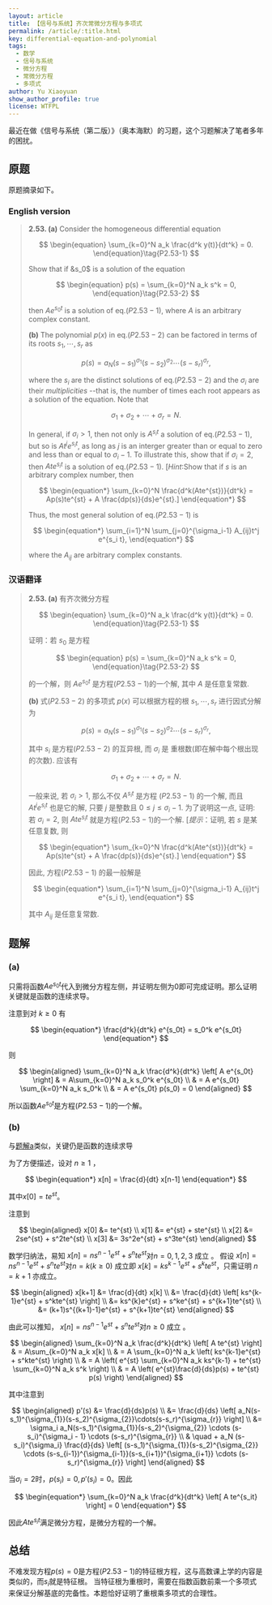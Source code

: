 ```yaml
---
layout: article
title: 【信号与系统】齐次常微分方程与多项式
permalink: /article/:title.html
key: differential-equation-and-polynomial
tags: 
  - 数学
  - 信号与系统
  - 微分方程
  - 常微分方程
  - 多项式
author: Yu Xiaoyuan
show_author_profile: true
license: WTFPL
---
```


最近在做《信号与系统（第二版）》（奥本海默）的习题，这个习题解决了笔者多年的困扰。

<!--more-->

## 原题

原题摘录如下。

### English version

>**2.53. (a)** Consider the homogeneous differential equation
>
>$$
>\begin{equation}
>    \sum_{k=0}^N a_k \frac{d^k y(t)}{dt^k} = 0.
>\end{equation}\tag{P2.53-1}
>$$
>
>Show that if &s_0$ is a solution of the equation
>
>$$
>\begin{equation}
>    p(s) = \sum_{k=0}^N a_k s^k = 0,
>\end{equation}\tag{P2.53-2}
>$$
>
>then $Ae^{s_0t}$ is a solution of eq.$(P2.53-1)$, where $A$ is an arbitrary complex constant.
>
>**(b)** The polynomial $p(x)$ in eq.$(P2.53-2)$ can be factored in terms of its roots $s_1,\cdots,s_r$ as
>
>$$
>\begin{equation*}
>    p(s) = a_N(s-s_1)^{\sigma_{1}}(s-s_2)^{\sigma_{2}}\cdots(s-s_r)^{\sigma_{r}} ,
>\end{equation*}
>$$
>
>where the $s_i$ are the distinct solutions of eq.$(P2.53-2)$ and the $\sigma_i$ are their *multiplicities*
>--that is, the number of times each root appears as a solution of the equation. Note that
>
>$$
>\begin{equation*}
>    \sigma_1 + \sigma_2 + \cdots + \sigma_r = N.
>\end{equation*}
>$$
>
>In general, if $\sigma_i > 1$, then not only is $A^{s_i t}$ a solution of eq.$(P2.53-1)$,
>but so is $At^je^{s_it}$, as long as $j$ is an interger greater than or equal to zero and less than or equal to $\sigma_i-1$.
>To illustrate this, show that if $\sigma_i=2$, then $Ate^{s_it}$ is a solution of eq.$(P2.53-1)$.
>[*Hint*:Show that if $s$ is an arbitrary complex number, then
>
>$$
>\begin{equation*}
>    \sum_{k=0}^N \frac{d^k(Ate^{st})}{dt^k} = Ap(s)te^{st} + A \frac{dp(s)}{ds}e^{st}.]
>\end{equation*}
>$$
>
>Thus, the most general solution of eq.$(P2.53-1)$ is
>
>$$
>\begin{equation*}
>    \sum_{i=1}^N \sum_{j=0}^{\sigma_i-1} A_{ij}t^j e^{s_i t},
>\end{equation*}
>$$
>
>where the $A_{ij}$ are arbitrary complex constants.

### 汉语翻译

>**2.53. (a)** 有齐次微分方程
>
>$$
>\begin{equation}
>    \sum_{k=0}^N a_k \frac{d^k y(t)}{dt^k} = 0.
>\end{equation}\tag{P2.53-1}
>$$
>
>证明：若 $s_0$ 是方程
>
>$$
>\begin{equation}
>    p(s) = \sum_{k=0}^N a_k s^k = 0,
>\end{equation}\tag{P2.53-2}
>$$
>
>的一个解，则 $Ae^{s_0t}$ 是方程$(P2.53-1)$的一个解, 其中 $A$ 是任意复常数.
>
>**(b)** 式$(P2.53-2)$ 的多项式 $p(x)$ 可以根据方程的根 $s_1,\cdots,s_r$ 进行因式分解为
>
>$$
>\begin{equation*}
>    p(s) = a_N(s-s_1)^{\sigma_{1}}(s-s_2)^{\sigma_{2}}\cdots(s-s_r)^{\sigma_{r}} ,
>\end{equation*}
>$$
>
>其中 $s_i$ 是方程$(P2.53-2)$ 的互异根, 而 $\sigma_i$ 是 重根数(即在解中每个根出现的次数). 应该有
>
>$$
>\begin{equation*}
>    \sigma_1 + \sigma_2 + \cdots + \sigma_r = N.
>\end{equation*}
>$$
>
>一般来说, 若 $\sigma_i > 1$, 那么不仅 $A^{s_i t}$ 是方程 $(P2.53-1)$ 的一个解,
>而且 $At^je^{s_it}$ 也是它的解, 只要 $j$ 是整数且 $0 \leq j \leq \sigma_i-1$.
>为了说明这一点, 证明: 若 $\sigma_i=2$, 则 $Ate^{s_it}$ 就是方程$(P2.53-1)$的一个解.
>[*提示*：证明, 若 $s$ 是某任意复数, 则
>
>$$
>\begin{equation*}
>    \sum_{k=0}^N \frac{d^k(Ate^{st})}{dt^k} = Ap(s)te^{st} + A \frac{dp(s)}{ds}e^{st}.]
>\end{equation*}
>$$
>
>因此, 方程$(P2.53-1)$ 的最一般解是
>
>$$
>\begin{equation*}
>    \sum_{i=1}^N \sum_{j=0}^{\sigma_i-1} A_{ij}t^j e^{s_i t},
>\end{equation*}
>$$
>
>其中 $A_{ij}$ 是任意复常数.

## 题解

### **(a)**

只需将函数$A e^{s_0t}$代入到微分方程左侧，并证明左侧为$0$即可完成证明。那么证明关键就是函数的连续求导。

注意到对 $k\geq 0$ 有

$$
\begin{equation*}
    \frac{d^k}{dt^k} e^{s_0t} = s_0^k e^{s_0t}
\end{equation*}
$$

则

<!-- $$
\begin{equation*}
    \sum_{k=0}^N a_k \frac{d^k}{dt^k} \left[ A e^{s_0t} \right] = A\sum_{k=0}^N a_k s_0^k e^{s_0t}
\end{equation*}
$$ -->

$$
\begin{aligned}
    \sum_{k=0}^N a_k \frac{d^k}{dt^k} \left[ A e^{s_0t} \right] & = A\sum_{k=0}^N a_k s_0^k e^{s_0t} \\
    & = A e^{s_0t} \sum_{k=0}^N a_k s_0^k \\
    & = A e^{s_0t} p(s_0) = 0
\end{aligned}
$$

所以函数$A e^{s_0t}$是方程$(P2.53-1)$的一个解。

### **(b)**

与[题解a](#a)类似，关键仍是函数的连续求导

为了方便描述，设对 $n \geq 1$ ，

$$
\begin{equation*}
    x[n] = \frac{d}{dt} x[n-1]
\end{equation*}
$$

其中$x[0] = te^{st}$。

注意到

$$
\begin{aligned}
    x[0] &= te^{st} \\
    x[1] &= e^{st} + ste^{st} \\
    x[2] &= 2se^{st} + s^2te^{st} \\
    x[3] &= 3s^2e^{st} + s^3te^{st}
\end{aligned}
$$

数学归纳法，易知 $x[n] = ns^{n-1}e^{st} + s^nte^{st}$对$n=0,1,2,3$ 成立 。
假设 $x[n] = ns^{n-1}e^{st} + s^nte^{st}$对$n=k(k\geq 0)$ 成立即 $x[k] = ks^{k-1}e^{st} + s^kte^{st}$，只需证明 $n=k+1$ 亦成立。

$$
\begin{aligned}
    x[k+1] &= \frac{d}{dt} x[k] \\
    &= \frac{d}{dt} \left[ ks^{k-1}e^{st} + s^kte^{st} \right] \\
    &= ks^{k}e^{st} + s^ke^{st} + s^{k+1}te^{st} \\
    &= (k+1)s^{(k+1)-1}e^{st} + s^{k+1}te^{st}
\end{aligned}
$$

由此可以推知， $x[n] = ns^{n-1}e^{st} + s^nte^{st}$对$n \geq 0$ 成立 。

$$
\begin{aligned}
    \sum_{k=0}^N a_k \frac{d^k}{dt^k} \left[ A te^{st} \right] & = A\sum_{k=0}^N a_k x[k] \\
    & = A \sum_{k=0}^N a_k \left( ks^{k-1}e^{st} + s^kte^{st} \right) \\
    & = A \left( e^{st} \sum_{k=0}^N a_k ks^{k-1} + te^{st} \sum_{k=0}^N a_k s^k \right) \\
    & = A \left( e^{st}\frac{d}{ds}p(s) + te^{st} p(s) \right)
\end{aligned}
$$

其中注意到

$$
\begin{aligned}
    p'(s) &= \frac{d}{ds}p(s) \\
    &= \frac{d}{ds} \left[ a_N(s-s_1)^{\sigma_{1}}(s-s_2)^{\sigma_{2}}\cdots(s-s_r)^{\sigma_{r}} \right] \\
    &= \sigma_i a_N(s-s_1)^{\sigma_{1}}(s-s_2)^{\sigma_{2}} \cdots (s-s_i)^{\sigma_i - 1} \cdots (s-s_r)^{\sigma_{r}} \\
    & \quad + a_N (s-s_i)^{\sigma_i} \frac{d}{ds} \left[ (s-s_1)^{\sigma_{1}}(s-s_2)^{\sigma_{2}} \cdots (s-s_{i-1})^{\sigma_{i-1}}(s-s_{i+1})^{\sigma_{i+1}} \cdots (s-s_r)^{\sigma_{r}} \right]
\end{aligned}
$$

当$\sigma_i=2$时，$p(s_i) = 0, p'(s_i) = 0$。因此

$$
\begin{equation*}
    \sum_{k=0}^N a_k \frac{d^k}{dt^k} \left[ A te^{s_it} \right] = 0
\end{equation*}
$$

因此$A te^{s_it}$满足微分方程，是微分方程的一个解。

## 总结

不难发现方程$p(s)=0$是方程$(P2.53-1)$的特征根方程，这与高数课上学的内容是类似的，而$s_i$就是特征根。
当特征根为重根时，需要在指数函数前乘一个多项式来保证分解基底的完备性。本题恰好证明了重根乘多项式的合理性。
